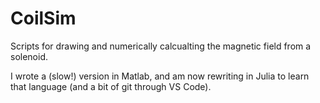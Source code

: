 # CoilSim
Scripts for drawing and numerically calcualting the magnetic field from a solenoid.

I wrote a (slow!) version in Matlab, and am now rewriting in Julia to learn that language (and a bit of git through VS Code).
